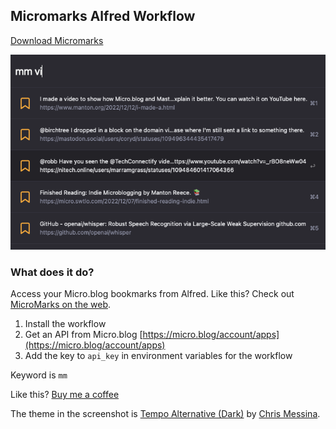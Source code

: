 ## Micromarks Alfred Workflow

[Download Micromarks](https://github.com/rknightuk/alfred-workflows/raw/main/workflows/micromarks/micromarks.alfredworkflow)

![Micromarks](src/screenshot.png)

### What does it do?

Access your Micro.blog bookmarks from Alfred. Like this? Check out [MicroMarks on the web](https://micromarks.rknight.me).

1. Install the workflow
2. Get an API from Micro.blog [https://micro.blog/account/apps](https://micro.blog/account/apps)
3. Add the key to `api_key` in environment variables for the workflow

Keyword is `mm`

Like this? [Buy me a coffee](https://www.buymeacoffee.com/rknightuk)

The theme in the screenshot is [Tempo Alternative (Dark)](https://github.com/chrismessina/alfred-theme-tempo#tempo-alternative-dark) by [Chris Messina](https://github.com/chrismessina).
